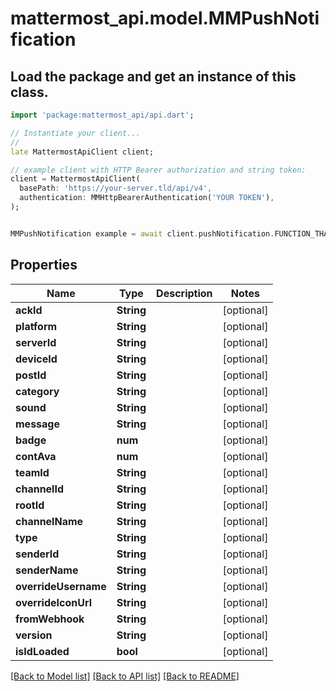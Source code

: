 # mattermost_api.model.MMPushNotification

## Load the package and get an instance of this class.
```dart
import 'package:mattermost_api/api.dart';

// Instantiate your client...
//
late MattermostApiClient client;

// example client with HTTP Bearer authorization and string token:
client = MattermostApiClient(
  basePath: 'https://your-server.tld/api/v4',
  authentication: MMHttpBearerAuthentication('YOUR TOKEN'),
);


MMPushNotification example = await client.pushNotification.FUNCTION_THAT_RETURNS_THIS_CLASS();

```

## Properties
Name | Type | Description | Notes
------------ | ------------- | ------------- | -------------
**ackId** | **String** |  | [optional] 
**platform** | **String** |  | [optional] 
**serverId** | **String** |  | [optional] 
**deviceId** | **String** |  | [optional] 
**postId** | **String** |  | [optional] 
**category** | **String** |  | [optional] 
**sound** | **String** |  | [optional] 
**message** | **String** |  | [optional] 
**badge** | **num** |  | [optional] 
**contAva** | **num** |  | [optional] 
**teamId** | **String** |  | [optional] 
**channelId** | **String** |  | [optional] 
**rootId** | **String** |  | [optional] 
**channelName** | **String** |  | [optional] 
**type** | **String** |  | [optional] 
**senderId** | **String** |  | [optional] 
**senderName** | **String** |  | [optional] 
**overrideUsername** | **String** |  | [optional] 
**overrideIconUrl** | **String** |  | [optional] 
**fromWebhook** | **String** |  | [optional] 
**version** | **String** |  | [optional] 
**isIdLoaded** | **bool** |  | [optional] 

[[Back to Model list]](../GENERATED_README.md#documentation-for-models) [[Back to API list]](../GENERATED_README.md#documentation-for-api-endpoints) [[Back to README]](../GENERATED_README.md)


